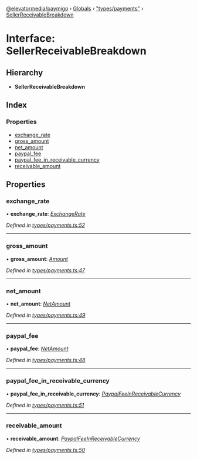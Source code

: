 [@elevatormedia/paymigo](../README.md) › [Globals](../globals.md) › ["types/payments"](../modules/_types_payments_.md) › [SellerReceivableBreakdown](_types_payments_.sellerreceivablebreakdown.md)

# Interface: SellerReceivableBreakdown

## Hierarchy

-   **SellerReceivableBreakdown**

## Index

### Properties

-   [exchange_rate](_types_payments_.sellerreceivablebreakdown.md#exchange_rate)
-   [gross_amount](_types_payments_.sellerreceivablebreakdown.md#gross_amount)
-   [net_amount](_types_payments_.sellerreceivablebreakdown.md#net_amount)
-   [paypal_fee](_types_payments_.sellerreceivablebreakdown.md#paypal_fee)
-   [paypal_fee_in_receivable_currency](_types_payments_.sellerreceivablebreakdown.md#paypal_fee_in_receivable_currency)
-   [receivable_amount](_types_payments_.sellerreceivablebreakdown.md#receivable_amount)

## Properties

### exchange_rate

• **exchange_rate**: _[ExchangeRate](_types_payments_.exchangerate.md)_

_Defined in [types/payments.ts:52](https://github.com/ELEVATORmedia/paymigo/blob/0b66b83/src/types/payments.ts#L52)_

---

### gross_amount

• **gross_amount**: _[Amount](_types_common_.amount.md)_

_Defined in [types/payments.ts:47](https://github.com/ELEVATORmedia/paymigo/blob/0b66b83/src/types/payments.ts#L47)_

---

### net_amount

• **net_amount**: _[NetAmount](_types_payments_.netamount.md)_

_Defined in [types/payments.ts:49](https://github.com/ELEVATORmedia/paymigo/blob/0b66b83/src/types/payments.ts#L49)_

---

### paypal_fee

• **paypal_fee**: _[NetAmount](_types_payments_.netamount.md)_

_Defined in [types/payments.ts:48](https://github.com/ELEVATORmedia/paymigo/blob/0b66b83/src/types/payments.ts#L48)_

---

### paypal_fee_in_receivable_currency

• **paypal_fee_in_receivable_currency**: _[PaypalFeeInReceivableCurrency](_types_payments_.paypalfeeinreceivablecurrency.md)_

_Defined in [types/payments.ts:51](https://github.com/ELEVATORmedia/paymigo/blob/0b66b83/src/types/payments.ts#L51)_

---

### receivable_amount

• **receivable_amount**: _[PaypalFeeInReceivableCurrency](_types_payments_.paypalfeeinreceivablecurrency.md)_

_Defined in [types/payments.ts:50](https://github.com/ELEVATORmedia/paymigo/blob/0b66b83/src/types/payments.ts#L50)_
